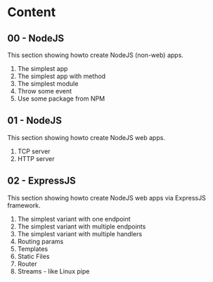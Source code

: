 # Content

## 00 - NodeJS

This section showing howto create NodeJS (non-web) apps.

1. The simplest app
1. The simplest app with method
1. The simplest module
1. Throw some event
1. Use some package from NPM

## 01 - NodeJS

This section showing howto create NodeJS web apps.

1. TCP server
1. HTTP server

## 02 - ExpressJS

This section showing howto create NodeJS web apps via ExpressJS framework.

1. The simplest variant with one endpoint
2. The simplest variant with multiple endpoints
2. The simplest variant with multiple handlers
3. Routing params
4. Templates
5. Static Files 
6. Router
7. Streams - like Linux pipe